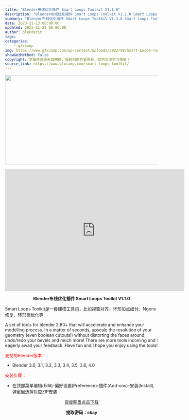 ```yaml
---
title: "Blender布线优化插件 Smart Loops Toolkit V1.1.0"
description: "Blender布线优化插件 Smart Loops Toolkit V1.1.0 Smart Loops Toolkit是一套建模工具包，比如视窗对齐、环形加点细分、Ngons修复、环形面优化等 A ..."
summary: "Blender布线优化插件 Smart Loops Toolkit V1.1.0 Smart Loops Toolkit是一套建模工具包，比如视窗对齐、环形加点细分、Ngons修复、环形面优化等 A ..."
date: 2023-11-23 00:00:00
updated: 2023-11-23 00:00:00
author: blenderit
tags: 
categories:
    - gfxcamp
img: https://www.gfxcamp.com/wp-content/uploads/2022/08/Smart-Loops-Toolkit.jpg
showGetMethod: false
copyright: 本插件资源来自网络，版权归原作者所有，仅供交流学习使用！
source_link: https://www.gfxcamp.com/smart-loops-toolkit/
---
```

<div><p><img decoding="async" class="aligncenter size-full wp-image-105813" src="https://www.gfxcamp.com/wp-content/uploads/2022/08/Smart-Loops-Toolkit.jpg" data-src="https://www.gfxcamp.com/wp-content/uploads/2022/08/Smart-Loops-Toolkit.jpg" alt="" width="590" height="295" data-srcset="https://www.gfxcamp.com/wp-content/uploads/2022/08/Smart-Loops-Toolkit.jpg 590w, https://www.gfxcamp.com/wp-content/uploads/2022/08/Smart-Loops-Toolkit-150x75.jpg 150w" data-sizes="(max-width: 590px) 100vw, 590px"></p><p style="text-align: center;"><iframe loading="lazy" src="https://player.youku.com/embed/XNTg5Mjk5NjMyNA==" width="590" height="400" frameborder="0" allowfullscreen="allowfullscreen" data-mce-fragment="1"></iframe></p><p style="text-align: center;"><strong>Blender布线优化插件 Smart Loops Toolkit V1.1.0</strong></p><p>Smart Loops Toolkit是一套建模工具包，比如视窗对齐、环形加点细分、Ngons修复、环形面优化等</p><p>A set of tools for blender 2.80+ that will accelerate and enhance your modelling process. In a matter of seconds, upscale the resolution of your geometry (even boolean cutouts!) without distorting the faces around, undo/redo your bevels and much more! There are more tools incoming and I eagerly await your feedback. Have fun and I hope you enjoy using the tools!</p><p style="text-align: left;"><span style="color: #ff0000;">支持的Blender版本：</span></p><ul>
<li style="text-align: left;">Blender 3.0, 3.1, 3.2, 3.3, 3.4, 3.5, 3.6, 4.0</li>
</ul><p style="text-align: left;"><span style="color: #ff0000;">安装步骤：</span></p><ul>
<li>在顶部菜单编辑(Edit)-偏好设置(Preference)-插件(Add-ons)-安装(Install),弹窗里选择对应ZIP安装</li>
</ul><p style="text-align: center;"><a class="maxbutton-3 maxbutton maxbutton-baidu" target="_blank" rel="noopener" href="https://pan.baidu.com/s/18u6mQ483Gu0K8MzAzostHw?pwd=ekay"><span class="mb-text">百度网盘点击下载</span></a></p><p style="text-align: center;"><strong>提取密码：ekay</strong></p></div>
